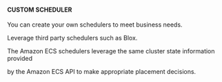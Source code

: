 #### CUSTOM SCHEDULER


You can create your own schedulers to meet business needs.


Leverage third party schedulers such as Blox.


The Amazon ECS schedulers leverage the same cluster state information provided

by the Amazon ECS API to make appropriate placement decisions.

